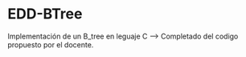 # EDD-BTree
Implementación de un B_tree en leguaje C --> Completado del codigo propuesto por el docente.
